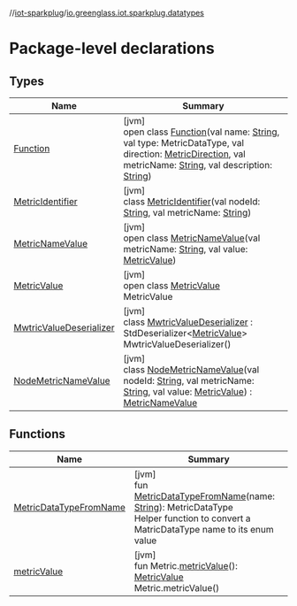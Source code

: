 //[iot-sparkplug](../../index.md)/[io.greenglass.iot.sparkplug.datatypes](index.md)

# Package-level declarations

## Types

| Name | Summary |
|---|---|
| [Function](-function/index.md) | [jvm]<br>open class [Function](-function/index.md)(val name: [String](https://kotlinlang.org/api/latest/jvm/stdlib/kotlin/-string/index.html), val type: MetricDataType, val direction: [MetricDirection](../io.greenglass.iot.sparkplug.host.models/-metric-direction/index.md), val metricName: [String](https://kotlinlang.org/api/latest/jvm/stdlib/kotlin/-string/index.html), val description: [String](https://kotlinlang.org/api/latest/jvm/stdlib/kotlin/-string/index.html)) |
| [MetricIdentifier](-metric-identifier/index.md) | [jvm]<br>class [MetricIdentifier](-metric-identifier/index.md)(val nodeId: [String](https://kotlinlang.org/api/latest/jvm/stdlib/kotlin/-string/index.html), val metricName: [String](https://kotlinlang.org/api/latest/jvm/stdlib/kotlin/-string/index.html)) |
| [MetricNameValue](-metric-name-value/index.md) | [jvm]<br>open class [MetricNameValue](-metric-name-value/index.md)(val metricName: [String](https://kotlinlang.org/api/latest/jvm/stdlib/kotlin/-string/index.html), val value: [MetricValue](-metric-value/index.md)) |
| [MetricValue](-metric-value/index.md) | [jvm]<br>open class [MetricValue](-metric-value/index.md)<br>MetricValue |
| [MwtricValueDeserializer](-mwtric-value-deserializer/index.md) | [jvm]<br>class [MwtricValueDeserializer](-mwtric-value-deserializer/index.md) : StdDeserializer&lt;[MetricValue](-metric-value/index.md)&gt; <br>MwtricValueDeserializer() |
| [NodeMetricNameValue](-node-metric-name-value/index.md) | [jvm]<br>class [NodeMetricNameValue](-node-metric-name-value/index.md)(val nodeId: [String](https://kotlinlang.org/api/latest/jvm/stdlib/kotlin/-string/index.html), val metricName: [String](https://kotlinlang.org/api/latest/jvm/stdlib/kotlin/-string/index.html), val value: [MetricValue](-metric-value/index.md)) : [MetricNameValue](-metric-name-value/index.md) |

## Functions

| Name | Summary |
|---|---|
| [MetricDataTypeFromName](-metric-data-type-from-name.md) | [jvm]<br>fun [MetricDataTypeFromName](-metric-data-type-from-name.md)(name: [String](https://kotlinlang.org/api/latest/jvm/stdlib/kotlin/-string/index.html)): MetricDataType<br>Helper function to convert a MatricDataType name to its enum value |
| [metricValue](metric-value.md) | [jvm]<br>fun Metric.[metricValue](metric-value.md)(): [MetricValue](-metric-value/index.md)<br>Metric.metricValue() |
